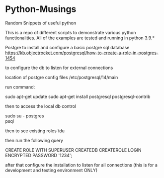# Python-Musings
Random Snippets of useful python

This is a repo of different scripts to demonstrate various python functionalities. All of the examples are tested and running in python 3.9.*


Postgre 
to install and configure a basic postgre sql database
https://kb.objectrocket.com/postgresql/how-to-create-a-role-in-postgres-1454

to configure the db to listen for external connections

location of postgre config files
/etc/postgresql/14/main

run command:

sudo apt-get update
sudo apt-get install postgresql postgresql-contrib

then to access the local db control

sudo su - postgres  
psql

then to see existing roles 
\du

then run the following query 

CREATE ROLE <username> WITH SUPERUSER CREATEDB CREATEROLE LOGIN ENCRYPTED PASSWORD '1234';


after that configure the installation to listen for all connections (this is for a development and testing environment ONLY)
